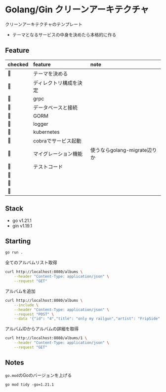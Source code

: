 # Golang/Gin クリーンアーキテクチャ

クリーンアーキテクチャのテンプレート

- テーマとなるサービスの中身を決めたら本格的に作る

## Feature

|checked|feature|note|
|:---|:---|:---|
|🔲|テーマを決める||
|🔲|ディレクトリ構成を決定||
|🔲|grpc|
|🔲|データベースと接続||
|🔲|GORM||
|🔲|logger||
|🔲|kubernetes||
|🔲|cobraでサービス起動||
|🔲|マイグレーション機能|使うならgolang-migrate辺りか|
|🔲|テストコード||
|🔲|||
|🔲|||
|🔲|||

## Stack
- go v1.21.1
- gin v1.19.1

## Starting

```zsh
go run .
```

全てのアルバムリスト取得


```zsh
curl http://localhost:8080/albums \
    --header "Content-Type: application/json" \
    --request "GET"
```

アルバムを追加

```zsh
curl http://localhost:8080/albums \
    --include \
    --header "Content-Type: application/json" \
    --request "POST" \
    --data '{"id": "4","title": "only my railgun","artist": "FripSide","price": 30.2, "tax": 0.1}'
```

アルバムIDからアルバムの詳細を取得

```zsh
curl http://localhost:8080/albums/1 \
    --header "Content-Type: application/json" \
    --request "GET"
```

## Notes

`go.mod`のGoのバージョンを上げる

```shell
go mod tidy -go=1.21.1
```
